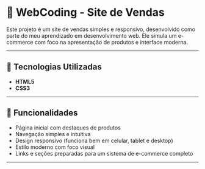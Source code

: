 # 🛒 WebCoding - Site de Vendas

Este projeto é um site de vendas simples e responsivo, desenvolvido como parte do meu aprendizado em desenvolvimento web. 
Ele simula um e-commerce com foco na apresentação de produtos e interface moderna.


---

## 🔧 Tecnologias Utilizadas

- **HTML5**
- **CSS3**

---

## 🧩 Funcionalidades

- Página inicial com destaques de produtos
- Navegação simples e intuitiva
- Design responsivo (funciona bem em celular, tablet e desktop)
- Estilo moderno com foco visual
- Links e seções preparadas para um sistema de e-commerce completo

---


